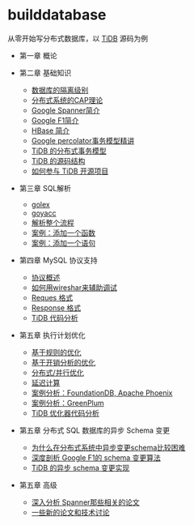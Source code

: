 # builddatabase
从零开始写分布式数据库，以 [TiDB](https://github.com/pingcap/tidb) 源码为例

*	第一章 概论

*	第二章 基础知识
	*	[数据库的隔离级别]()
	*	[分布式系统的CAP理论]()
	*	[Google Spanner简介]()
	*	[Google F1简介]()
	*	[HBase 简介]()
	*	[Google percolator事务模型精讲]()
	*	[TiDB 的分布式事务模型]()
	*	[TiDB 的源码结构]()
	*	[如何参与 TiDB 开源项目]()
	
*	第三章 SQL解析
	*	[golex]()
	*	[goyacc]()
	*	[解析整个流程]()
	*	[案例：添加一个函数]()
	*	[案例：添加一个语句]()
	
*	第四章 MySQL 协议支持
	*	[协议概述]()
	*	[如何用wireshar来辅助调试]()
	*	[Reques 格式]()
	*	[Response 格式]()
	*	[TiDB 代码分析]()
		 
*	第五章 执行计划优化 	
	* [基于规则的优化]()
	* [基于开销分析的优化]()
	*	[分布式/并行优化]()
	*	[延迟计算]()
	*	[案例分析：FoundationDB, Apache Phoenix]()
	*	[案例分析：GreenPlum]()
	*	[TiDB 优化器代码分析]()
	
*	第五章 分布式 SQL 数据库的异步 Schema 变更 	
	* [为什么在分布式系统中异步变更schema比较困难]()
	* [深度剖析 Google F1的 schema 变更算法]()
	*	[TiDB 的异步 schema 变更实现]()
	
		
* 第五章 高级
	*	[深入分析 Spanner那些相关的论文]()
	*	[一些新的论文和技术讨论]()
